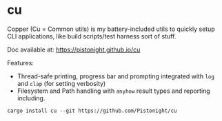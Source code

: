 # cu

Copper (Cu = Common utils) is my battery-included utils to quickly
setup CLI applications, like build scripts/test harness sort of stuff.

Doc available at: https://pistonight.github.io/cu

Features:
- Thread-safe printing, progress bar and prompting integrated with `log` and `clap` (for setting verbosity)
- Filesystem and Path handling with `anyhow` result types and reporting including.

```
cargo install cu --git https://github.com/Pistonight/cu
```
